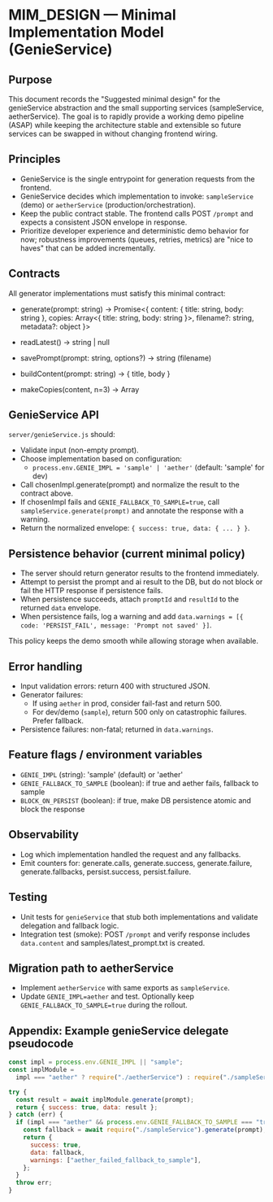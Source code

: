 # MIM_DESIGN — Minimal Implementation Model (GenieService)

## Purpose

This document records the "Suggested minimal design" for the genieService abstraction and the small supporting services (sampleService, aetherService). The goal is to rapidly provide a working demo pipeline (ASAP) while keeping the architecture stable and extensible so future services can be swapped in without changing frontend wiring.

## Principles

- GenieService is the single entrypoint for generation requests from the frontend.
- GenieService decides which implementation to invoke: `sampleService` (demo) or `aetherService` (production/orchestration).
- Keep the public contract stable. The frontend calls POST `/prompt` and expects a consistent JSON envelope in response.
- Prioritize developer experience and deterministic demo behavior for now; robustness improvements (queues, retries, metrics) are "nice to haves" that can be added incrementally.

## Contracts

All generator implementations must satisfy this minimal contract:

- generate(prompt: string) -> Promise<{
  content: { title: string, body: string },
  copies: Array<{ title: string, body: string }>,
  filename?: string,
  metadata?: object
  }>

- readLatest() -> string | null
- savePrompt(prompt: string, options?) -> string (filename)
- buildContent(prompt: string) -> { title, body }
- makeCopies(content, n=3) -> Array<content>

## GenieService API

`server/genieService.js` should:

- Validate input (non-empty prompt).
- Choose implementation based on configuration:
  - `process.env.GENIE_IMPL = 'sample' | 'aether'` (default: 'sample' for dev)
- Call chosenImpl.generate(prompt) and normalize the result to the contract above.
- If chosenImpl fails and `GENIE_FALLBACK_TO_SAMPLE=true`, call `sampleService.generate(prompt)` and annotate the response with a warning.
- Return the normalized envelope: `{ success: true, data: { ... } }`.

## Persistence behavior (current minimal policy)

- The server should return generator results to the frontend immediately.
- Attempt to persist the prompt and ai result to the DB, but do not block or fail the HTTP response if persistence fails.
- When persistence succeeds, attach `promptId` and `resultId` to the returned `data` envelope.
- When persistence fails, log a warning and add `data.warnings = [{ code: 'PERSIST_FAIL', message: 'Prompt not saved' }]`.

This policy keeps the demo smooth while allowing storage when available.

## Error handling

- Input validation errors: return 400 with structured JSON.
- Generator failures:
  - If using `aether` in prod, consider fail-fast and return 500.
  - For dev/demo (`sample`), return 500 only on catastrophic failures. Prefer fallback.
- Persistence failures: non-fatal; returned in `data.warnings`.

## Feature flags / environment variables

- `GENIE_IMPL` (string): 'sample' (default) or 'aether'
- `GENIE_FALLBACK_TO_SAMPLE` (boolean): if true and aether fails, fallback to sample
- `BLOCK_ON_PERSIST` (boolean): if true, make DB persistence atomic and block the response

## Observability

- Log which implementation handled the request and any fallbacks.
- Emit counters for: generate.calls, generate.success, generate.failure, generate.fallbacks, persist.success, persist.failure.

## Testing

- Unit tests for `genieService` that stub both implementations and validate delegation and fallback logic.
- Integration test (smoke): POST `/prompt` and verify response includes `data.content` and samples/latest_prompt.txt is created.

## Migration path to aetherService

- Implement `aetherService` with same exports as `sampleService`.
- Update `GENIE_IMPL=aether` and test. Optionally keep `GENIE_FALLBACK_TO_SAMPLE=true` during the rollout.

## Appendix: Example genieService delegate pseudocode

```js
const impl = process.env.GENIE_IMPL || "sample";
const implModule =
  impl === "aether" ? require("./aetherService") : require("./sampleService");

try {
  const result = await implModule.generate(prompt);
  return { success: true, data: result };
} catch (err) {
  if (impl === "aether" && process.env.GENIE_FALLBACK_TO_SAMPLE === "true") {
    const fallback = await require("./sampleService").generate(prompt);
    return {
      success: true,
      data: fallback,
      warnings: ["aether_failed_fallback_to_sample"],
    };
  }
  throw err;
}
```
